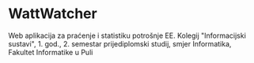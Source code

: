 # WattWatcher
Web aplikacija za praćenje i statistiku potrošnje EE. Kolegij "Informacijski sustavi", 1. god., 2. semestar prijediplomski studij, smjer Informatika, Fakultet Informatike u Puli
